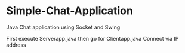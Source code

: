 # Simple-Chat-Application
Java Chat application using Socket and Swing 

First execute Serverapp.java then go for Clientapp.java
Connect via IP address

